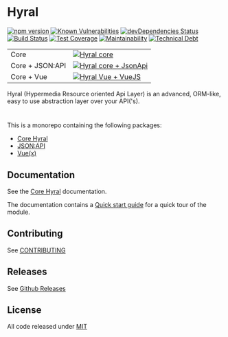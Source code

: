 # Hyral
[![npm version](https://badge.fury.io/js/%40hyral%2Fcore.svg)](https://badge.fury.io/js/%40hyral%2Fcore)
[![Known Vulnerabilities](https://snyk.io/test/github/SyneticNL/Hyral/badge.svg)](https://snyk.io/test/github/SyneticNL/Hyral)
[![devDependencies Status](https://david-dm.org/syneticNL/Hyral/dev-status.svg)](https://david-dm.org/syneticNL/Hyral?type=dev)
[![Build Status](https://travis-ci.org/SyneticNL/Hyral.svg?branch=master)](https://travis-ci.org/SyneticNL/Hyral)
[![Test Coverage](https://api.codeclimate.com/v1/badges/6f13bb6cf6c9e88410d3/test_coverage)](https://codeclimate.com/github/SyneticNL/Hyral/test_coverage)
[![Maintainability](https://api.codeclimate.com/v1/badges/6f13bb6cf6c9e88410d3/maintainability)](https://codeclimate.com/github/SyneticNL/Hyral/maintainability)
[![Technical Debt](https://flat.badgen.net/codeclimate/tech-debt/SyneticNL/Hyral)](https://codeclimate.com/github/SyneticNL/Hyral/trends)

| | |
|---|---|
| Core | [![Hyral core](https://badgen.net/bundlephobia/minzip/@hyral/core)](https://bundlephobia.com/result?p=@hyral/core) |
| Core + JSON:API | [![Hyral core + JsonApi](https://badgen.net/bundlephobia/minzip/@hyral/json-api)](https://bundlephobia.com/result?p=@hyral/json-api) |
| Core + Vue | [![Hyral Vue + VueJS](https://badgen.net/bundlephobia/minzip/@hyral/vue)](https://bundlephobia.com/result?p=@hyral/vue) |

Hyral (Hypermedia Resource oriented Api Layer) is an advanced, ORM-like, easy to use abstraction layer over your
API('s).

#
This is a monorepo containing the following packages:

* [Core Hyral]
* [JSON:API]
* [Vue(x)]

## Documentation
See the [Core Hyral] documentation.

The documentation contains a [Quick start guide] for a quick tour of the module.

## Contributing

See [CONTRIBUTING]

## Releases

See [Github Releases]

## License

All code released under [MIT]

[Core Hyral]: https://github.com/SyneticNL/Hyral/tree/master/packages/core/documentation
[Quick start guide]: https://github.com/SyneticNL/Hyral/tree/master/packages/core/documentation/Guides/quick-start.md
[JSON:API]: https://github.com/SyneticNL/Hyral/tree/master/packages/json-api
[Vue(x)]: https://github.com/SyneticNL/Hyral/tree/master/packages/vue
[github releases]: https://github.com/SyneticNL/Hyral/releases
[CONTRIBUTING]: https://github.com/SyneticNL/Hyral/blob/master/CONTRIBUTING.md
[mit]: https://github.com/SyneticNL/Hyral/blob/master/LICENSE
